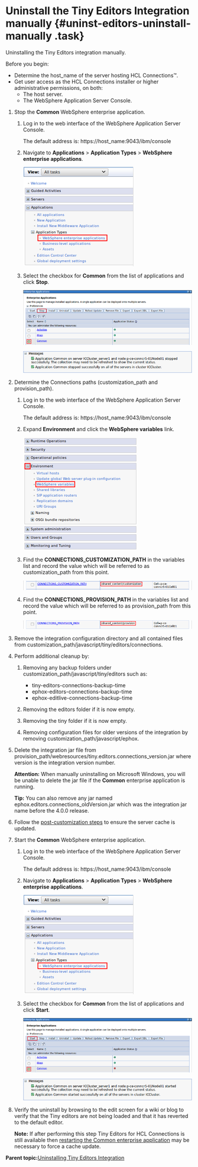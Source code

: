 # Uninstall the Tiny Editors Integration manually {#uninst-editors-uninstall-manually .task}

Uninstalling the Tiny Editors integration manually.

Before you begin:

-   Determine the host\_name of the server hosting HCL Connections™.
-   Get user access as the HCL Connections installer or higher administrative permissions, on both:
    -   The host server.
    -   The WebSphere Application Server Console.

1.  Stop the **Common** WebSphere enterprise application.

    1.  Log in to the web interface of the WebSphere Application Server Console.

        The default address is: https://host\_name:9043/ibm/console

    2.  Navigate to **Applications** \> **Application Types** \> **WebSphere enterprise applications**.

        ![Websphere enterprise applications link](resource/was/applications_applications.png)

    3.  Select the checkbox for **Common** from the list of applications and click **Stop**.

        ![Stop the Common application](resource/was/applications_common_stop.png)

        ![Message shown when the Common application is stopped](resource/was/applications_common_stopped.png "Dialog shown when Common application is stopped")

2.  Determine the Connections paths \(customization\_path and provision\_path\).

    1.  Log in to the web interface of the WebSphere Application Server Console.

        The default address is: https://host\_name:9043/ibm/console

    2.  Expand **Environment** and click the **WebSphere variables** link.

        ![WebSphere Variables link](resource/was/environment_websphere_variables.png)

    3.  Find the **CONNECTIONS\_CUSTOMIZATION\_PATH** in the variables list and record the value which will be referred to as customization\_path from this point.

        ![Connections customization path variable](resource/was/environment_websphere_variables_customization_path.png)

    4.  Find the **CONNECTIONS\_PROVISION\_PATH** in the variables list and record the value which will be referred to as provision\_path from this point.

        ![Connections provision path variable](resource/was/environment_websphere_variables_provision_path.png)

3.  Remove the integration configuration directory and all contained files from customization\_path/javascript/tiny/editors/connections.

4.  Perform additional cleanup by:

    1.  Removing any backup folders under customization\_path/javascript/tiny/editors such as:

        -   tiny-editors-connections-backup-time
        -   ephox-editors-connections-backup-time
        -   ephox-editlive-connections-backup-time
    2.  Removing the editors folder if it is now empty.

    3.  Removing the tiny folder if it is now empty.

    4.  Removing configuration files for older versions of the integration by removing customization\_path/javascript/ephox.

5.  Delete the integration jar file from provision\_path/webresources/tiny.editors.connections\_version.jar where version is the integration version number.

    **Attention:** When manually uninstalling on Microsoft Windows, you will be unable to delete the jar file if the **Common** enterprise application is running.

    **Tip:** You can also remove any jar named ephox.editors.connections\_oldVersion.jar which was the integration jar name before the 4.0.0 release.

6.  Follow the [post-customization steps](https://help.hcltechsw.com/connections/v6/admin/customize/t_admin_common_customize_postreq.html) to ensure the server cache is updated.

7.  Start the **Common** WebSphere enterprise application.

    1.  Log in to the web interface of the WebSphere Application Server Console.

        The default address is: https://host\_name:9043/ibm/console

    2.  Navigate to **Applications** \> **Application Types** \> **WebSphere enterprise applications**.

        ![Websphere enterprise applications link](resource/was/applications_applications.png)

    3.  Select the checkbox for **Common** from the list of applications and click **Start**.

        ![Start the Common application](resource/was/applications_common_start.png)

        ![Message shown when the Common application is started](resource/was/applications_common_started.png "Dialog shown when Common application is started")

8.  Verify the uninstall by browsing to the edit screen for a wiki or blog to verify that the Tiny editors are not being loaded and that it has reverted to the default editor.

    **Note:** If after performing this step Tiny Editors for HCL Connections is still available then [restarting the Common enterprise application](t_restart-common-app.md) may be necessary to force a cache update.


**Parent topic:**[Uninstalling Tiny Editors Integration](../../install/tiny_editors/t_03-uninst_01-editors_00-summary.md)

